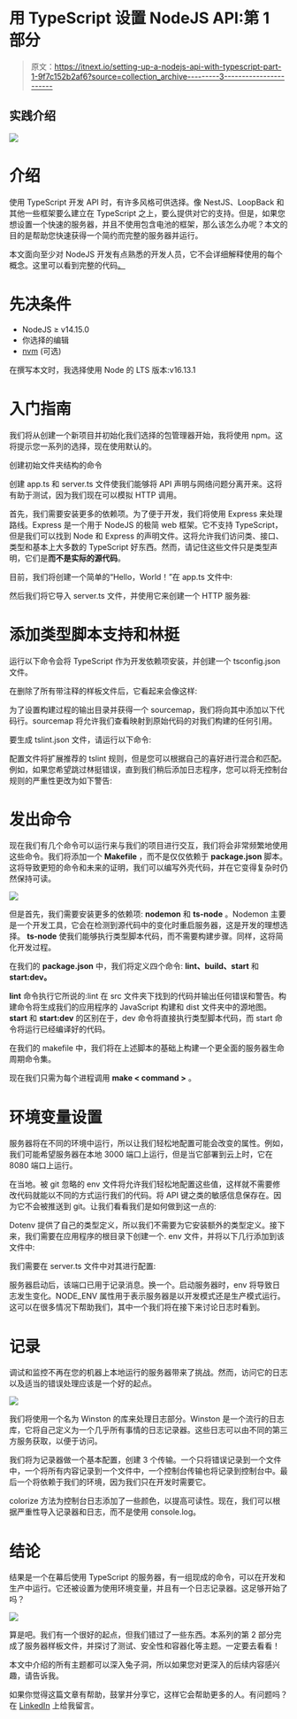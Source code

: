 # 用 TypeScript 设置 NodeJS API:第 1 部分

> 原文：<https://itnext.io/setting-up-a-nodejs-api-with-typescript-part-1-9f7c152b2af6?source=collection_archive---------3----------------------->

## 实践介绍

![](img/8df46f597f2d1d05d320453caf3340e8.png)

# 介绍

使用 TypeScript 开发 API 时，有许多风格可供选择。像 NestJS、LoopBack 和其他一些框架要么建立在 TypeScript 之上，要么提供对它的支持。但是，如果您想设置一个快速的服务器，并且不使用包含电池的框架，那么该怎么办呢？本文的目的是帮助您快速获得一个简约而完整的服务器并运行。

本文面向至少对 NodeJS 开发有点熟悉的开发人员，它不会详细解释使用的每个概念。这里可以看到完整的代码[。](https://github.com/TudorIoanMarin/nodejs-ts-v1)

# 先决条件

*   NodeJS ≥ v14.15.0
*   你选择的编辑
*   [nvm](https://github.com/nvm-sh/nvm) (可选)

在撰写本文时，我选择使用 Node 的 LTS 版本:v16.13.1

# 入门指南

我们将从创建一个新项目并初始化我们选择的包管理器开始，我将使用 npm。这将提示您一系列的选择，现在使用默认的。

创建初始文件夹结构的命令

创建 app.ts 和 server.ts 文件使我们能够将 API 声明与网络问题分离开来。这将有助于测试，因为我们现在可以模拟 HTTP 调用。

首先，我们需要安装更多的依赖项。为了便于开发，我们将使用 Express 来处理路线。Express 是一个用于 NodeJS 的极简 web 框架。它不支持 TypeScript，但是我们可以找到 Node 和 Express 的声明文件。这将允许我们访问类、接口、类型和基本上大多数的 TypeScript 好东西。然而，请记住这些文件只是类型声明，它们是**而不是实际的源代码**。

目前，我们将创建一个简单的“Hello，World！”在 app.ts 文件中:

然后我们将它导入 server.ts 文件，并使用它来创建一个 HTTP 服务器:

# 添加类型脚本支持和林挺

运行以下命令会将 TypeScript 作为开发依赖项安装，并创建一个 tsconfig.json 文件。

在删除了所有带注释的样板文件后，它看起来会像这样:

为了设置构建过程的输出目录并获得一个 sourcemap，我们将向其中添加以下代码行。sourcemap 将允许我们查看映射到原始代码的对我们构建的任何引用。

要生成 tslint.json 文件，请运行以下命令:

配置文件将扩展推荐的 tslint 规则，但是您可以根据自己的喜好进行混合和匹配。例如，如果您希望跳过林挺错误，直到我们稍后添加日志程序，您可以将无控制台规则的严重性更改为如下警告:

# 发出命令

现在我们有几个命令可以运行来与我们的项目进行交互，我们将会非常频繁地使用这些命令。我们将添加一个 **Makefile** ，而不是仅仅依赖于 **package.json** 脚本。这将导致更短的命令和未来的证明，我们可以编写外壳代码，并在它变得复杂时仍然保持可读。

![](img/d47a9c72ef58ba7eb5263c44757cace7.png)

但是首先，我们需要安装更多的依赖项: **nodemon** 和 **ts-node** 。Nodemon 主要是一个开发工具，它会在检测到源代码中的变化时重启服务器，这是开发的理想选择。 **ts-node** 使我们能够执行类型脚本代码，而不需要构建步骤。同样，这将简化开发过程。

在我们的 **package.json** 中，我们将定义四个命令: **lint、build、start** 和 **start:dev。**

**lint** 命令执行它所说的:lint 在 src 文件夹下找到的代码并输出任何错误和警告。构建命令将生成我们的应用程序的 JavaScript 构建和 dist 文件夹中的源地图。 **start** 和 **start:dev** 的区别在于，dev 命令将直接执行类型脚本代码，而 start 命令将运行已经编译好的代码。

在我们的 makefile 中，我们将在上述脚本的基础上构建一个更全面的服务器生命周期命令集。

现在我们只需为每个进程调用 **make < command >** 。

# 环境变量设置

服务器将在不同的环境中运行，所以让我们轻松地配置可能会改变的属性。例如，我们可能希望服务器在本地 3000 端口上运行，但是当它部署到云上时，它在 8080 端口上运行。

在当地。被 git 忽略的 env 文件将允许我们轻松地配置这些值，这样就不需要修改代码就能以不同的方式运行我们的代码。将 API 键之类的敏感信息保存在。因为它不会被推送到 git。让我们看看我们是如何做到这一点的:

Dotenv 提供了自己的类型定义，所以我们不需要为它安装额外的类型定义。接下来，我们需要在应用程序的根目录下创建一个. env 文件，并将以下几行添加到该文件中:

我们需要在 server.ts 文件中对其进行配置:

服务器启动后，该端口已用于记录消息。换一个。启动服务器时，env 将导致日志发生变化。NODE_ENV 属性用于表示服务器是以开发模式还是生产模式运行。这可以在很多情况下帮助我们，其中一个我们将在接下来讨论日志时看到。

# 记录

调试和监控不再在您的机器上本地运行的服务器带来了挑战。然而，访问它的日志以及适当的错误处理应该是一个好的起点。

![](img/2a78c925ab7fdde805c31695688af711.png)

我们将使用一个名为 Winston 的库来处理日志部分。Winston 是一个流行的日志库，它将自己定义为一个几乎所有事情的日志记录器。这些日志可以由不同的第三方服务获取，以便于访问。

我们将为记录器做一个基本配置，创建 3 个传输。一个只将错误记录到一个文件中，一个将所有内容记录到一个文件中，一个控制台传输也将记录到控制台中。最后一个将依赖于我们的环境，因为我们只在开发时需要它。

colorize 方法为控制台日志添加了一些颜色，以提高可读性。现在，我们可以根据严重性导入记录器和日志，而不是使用 console.log。

# 结论

结果是一个在幕后使用 TypeScript 的服务器，有一组现成的命令，可以在开发和生产中运行。它还被设置为使用环境变量，并且有一个日志记录器。这足够开始了吗？

![](img/2d64a9691c1a17c343656525ebb4998f.png)

算是吧。我们有一个很好的起点，但我们错过了一些东西。本系列的第 2 部分完成了服务器样板文件，并探讨了测试、安全性和容器化等主题。一定要去看看！

本文中介绍的所有主题都可以深入兔子洞，所以如果您对更深入的后续内容感兴趣，请告诉我。

如果你觉得这篇文章有帮助，鼓掌并分享它，这样它会帮助更多的人。有问题吗？在 [LinkedIn](https://www.linkedin.com/in/tudor-ioan-marin-89870848/) 上给我留言。